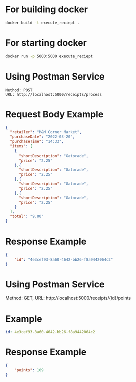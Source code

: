 # For building docker
```cmd command
docker build -t execute_reciept .
```
# For starting docker 
```cmd command
docker run -p 5000:5000 execute_reciept
```
# Using Postman Service
```
Method: POST 
URL: http://localhost:5000/receipts/process
```
# Request Body Example
```json
{
  "retailer": "M&M Corner Market",
  "purchaseDate": "2022-03-20",
  "purchaseTime": "14:33",
  "items": [
    {
      "shortDescription": "Gatorade",
      "price": "2.25"
    },{
      "shortDescription": "Gatorade",
      "price": "2.25"
    },{
      "shortDescription": "Gatorade",
      "price": "2.25"
    },{
      "shortDescription": "Gatorade",
      "price": "2.25"
    }
  ],
  "total": "9.00"
}
```
# Response Example
```json
{
    "id": "4e3cef93-8a60-4642-bb26-f8a9442064c2"
}
```
# Using Postman Service

Method: GET, URL: http://localhost:5000/receipts/{id}/points

# Example
```yaml
id: 4e3cef93-8a60-4642-bb26-f8a9442064c2 
```
# Response Example
```json
{
    "points": 109
}
```
